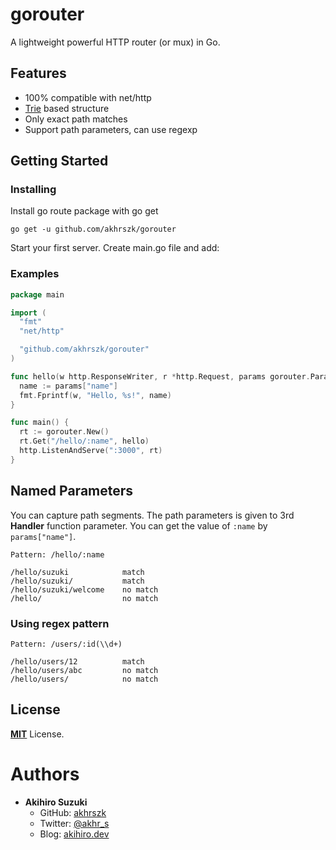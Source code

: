 # gorouter

A lightweight powerful HTTP router (or mux) in Go.

## Features

- 100% compatible with net/http
- [Trie](https://en.wikipedia.org/wiki/Trie) based structure
- Only exact path matches
- Support path parameters, can use regexp

## Getting Started

### Installing

Install go route package with go get

```
go get -u github.com/akhrszk/gorouter
```

Start your first server. Create main.go file and add:

### Examples

```go
package main

import (
  "fmt"
  "net/http"

  "github.com/akhrszk/gorouter"
)

func hello(w http.ResponseWriter, r *http.Request, params gorouter.Params) {
  name := params["name"]
  fmt.Fprintf(w, "Hello, %s!", name)
}

func main() {
  rt := gorouter.New()
  rt.Get("/hello/:name", hello)
  http.ListenAndServe(":3000", rt)
}
```

## Named Parameters

You can capture path segments. The path parameters is given to 3rd **Handler** function parameter.
You can get the value of `:name` by `params["name"]`.

```
Pattern: /hello/:name

/hello/suzuki            match
/hello/suzuki/           match
/hello/suzuki/welcome    no match
/hello/                  no match
```

### Using regex pattern

```
Pattern: /users/:id(\\d+)

/hello/users/12          match
/hello/users/abc         no match
/hello/users/            no match
```

## License

**[MIT](LICENSE)** License.

# Authors

- **Akihiro Suzuki**
  - GitHub: [akhrszk](https://github.com/akhrszk)
  - Twitter: [@akhr_s](https://twitter.com/akhr_s)
  - Blog: [akihiro.dev](https://akihiro.dev/)
